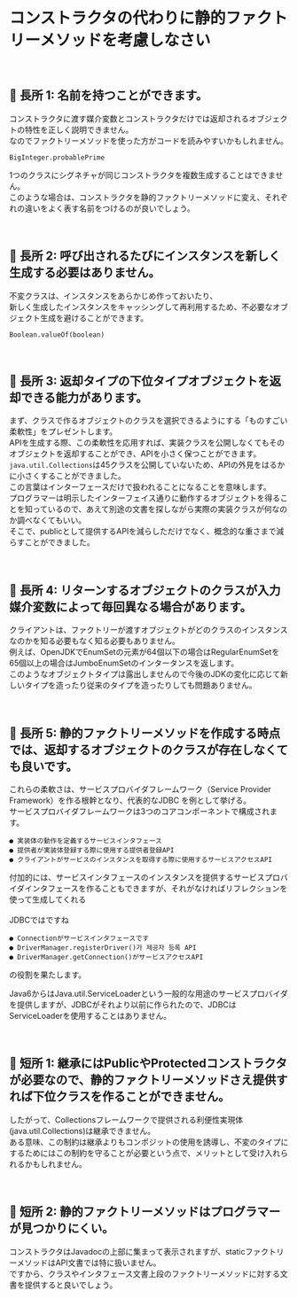 # コンストラクタの代わりに静的ファクトリーメソッドを考慮しなさい

<br>

## 📌 長所 1: 名前を持つことができます。

コンストラクタに渡す媒介変数とコンストラクタだけでは返却されるオブジェクトの特性を正しく説明できません。<br>
なのでファクトリーメソッドを使った方がコードを読みやすいかもしれません。
```
BigInteger.probablePrime
```
1つのクラスにシグネチャが同じコンストラクタを複数生成することはできません。<br>
このような場合は、コンストラクタを静的ファクトリーメソッドに変え、それぞれの違いをよく表す名前をつけるのが良いでしょう。

<br>

## 📌 長所 2: 呼び出されるたびにインスタンスを新しく生成する必要はありません。

不変クラスは、インスタンスをあらかじめ作っておいたり、<br>
新しく生成したインスタンスをキャッシングして再利用するため、不必要なオブジェクト生成を避けることができます。<br>
```
Boolean.valueOf(boolean)
```

<br>

## 📌 長所 3: 返却タイプの下位タイプオブジェクトを返却できる能力があります。

まず、クラスで作るオブジェクトのクラスを選択できるようにする「ものすごい柔軟性」をプレゼントします。<br>
APIを生成する際、この柔軟性を応用すれば、実装クラスを公開しなくてもそのオブジェクトを返却することができ、APIを小さく保つことができます。
<br>
`java.util.Collections`は45クラスを公開していないため、APIの外見をはるかに小さくすることができました。<br>
この言葉はインターフェースだけで扱われることになることを意味します。<br>
プログラマーは明示したインターフェイス通りに動作するオブジェクトを得ることを知っているので、あえて別途の文書を探しながら実際の実装クラスが何なのか調べなくてもいい。<br>
そこで、publicとして提供するAPIを減らしただけでなく、概念的な重さまで減らすことができました。

<br>

## 📌 長所 4: リターンするオブジェクトのクラスが入力媒介変数によって毎回異なる場合があります。

クライアントは、ファクトリーが渡すオブジェクトがどのクラスのインスタンスなのかを知る必要もなく知る必要もありません。<br>
例えば、OpenJDKでEnumSetの元素が64個以下の場合はRegularEnumSetを65個以上の場合はJumboEnumSetのインタータンスを返します。<br>
このようなオブジェクトタイプは露出しませんので今後のJDKの変化に応じて新しいタイプを造ったり従来のタイプを造ったりしても問題ありません。

<br>

## 📌 長所 5: 静的ファクトリーメソッドを作成する時点では、返却するオブジェクトのクラスが存在しなくても良いです。

これらの柔軟さは、サービスプロバイダフレームワーク（Service Provider Framework）を作る根幹となり、代表的なJDBC を例として挙げる。<br>
サービスプロバイダフレームワークは3つのコアコンポーネントで構成されます。<br>
```
● 実装体の動作を定義するサービスインタフェース
● 提供者が実装体登録する際に使用する提供者登録API
● クライアントがサービスのインスタンスを取得する際に使用するサービスアクセスAPI
```
付加的には、サービスインタフェースのインスタンスを提供するサービスプロバイダインタフェースを作ることもできますが、それがなければリフレクションを使って生成してくれる<br>
<br>
JDBCではですね
<br>
```
● Connectionがサービスインタフェースです
● DriverManager.registerDriver()가 제공자 등록 API
● DriverManager.getConnection()がサービスアクセスAPI
```
の役割を果たします。<br>

Java6からはJava.util.ServiceLoaderという一般的な用途のサービスプロバイダを提供しますが、JDBCがそれより以前に作られたので、JDBCはServiceLoaderを使用することはありません。

<br>

## 📌 短所 1: 継承にはPublicやProtectedコンストラクタが必要なので、静的ファクトリーメソッドさえ提供すれば下位クラスを作ることができません。

したがって、Collectionsフレームワークで提供される利便性実現体(java.util.Collections)は継承できません。 <br>
ある意味、この制約は継承よりもコンポジットの使用を誘導し、不変のタイプにするためにはこの制約を守ることが必要という点で、メリットとして受け入れられるかもしれません。

<br>

## 📌 短所 2: 静的ファクトリーメソッドはプログラマーが見つかりにくい。

コンストラクタはJavadocの上部に集まって表示されますが、staticファクトリーメソッドはAPI文書では特に扱いません。<br>
ですから、クラスやインタフェース文書上段のファクトリーメソッドに対する文書を提供すると良いでしょう。

<br>